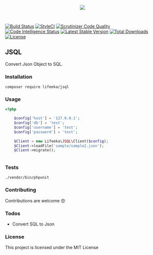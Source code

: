 <p align="center"><img src="https://i.imgur.com/hGzLkvc.png"></p>

<br>

[![Build Status](https://travis-ci.org/lifeeka/jsql.svg?branch=master)](https://travis-ci.org/lifeeka/jsql)
[![StyleCI](https://styleci.io/repos/122715777/shield?branch=master)](https://styleci.io/repos/122715777)
[![Scrutinizer Code Quality](https://scrutinizer-ci.com/g/lifeeka/jsql/badges/quality-score.png?b=master)](https://scrutinizer-ci.com/g/lifeeka/jsql/?branch=master)
[![Code Intelligence Status](https://scrutinizer-ci.com/g/lifeeka/jsql/badges/code-intelligence.svg?b=master)](https://scrutinizer-ci.com/code-intelligence)
[![Latest Stable Version](https://poser.pugx.org/lifeeka/jsql/v/stable)](https://packagist.org/packages/lifeeka/jsql)
[![Total Downloads](https://poser.pugx.org/lifeeka/jsql/downloads)](https://packagist.org/packages/lifeeka/jsql)
[![License](https://poser.pugx.org/lifeeka/jsql/license)](https://packagist.org/packages/lifeeka/jsql)

## JSQL
Convert Json Object to SQL.

### Installation

```
composer require lifeeka/jsql
```

### Usage
```php
<?php

    $config['host'] = '127.0.0.1';
    $config['db'] = 'test';
    $config['username'] = 'test';
    $config['password'] = 'test';
    
    $Client = new Lifeeka\JSQL\Client($config);
    $Client->loadFile('sample/sample2.json');
    $Client->migrate();
        
```

### Tests
```
./vendor/bin/phpunit
```


### Contributing
Contributions are welcome 😍

### Todos

 - Convert SQL to Json 

### License

This project is licensed under the MIT License